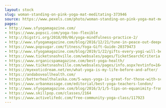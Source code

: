 ```yaml
---
layout: stock
slug: woman-standing-on-pink-yoga-mat-meditating-373946
source: https://www.pexels.com/photo/woman-standing-on-pink-yoga-mat-meditating-373946/
pages:
- http://www.sfyogamagazine.com/
- https://www.popsci.com/yoga-too-flexible
- http://bigstri.org/2018/09/06/yoga-mindfulness-practice-2/
- http://www.sfyogamagazine.com/blog/2016/12/21/tune-in-peace-out-deepening-your-practice-with-dave-wong-toi
- https://www.popsugar.com/fitness/Yoga-Gift-Guide-20379473
- http://www.sfyogamagazine.com/blog/2019/1/22/gifts-every-yogi-will-be-grateful-for
- https://www.ticketsnashville.com/websales/pages/TicketSearchCriteria.aspx?evtinfo=164698~643db90b-d736-417f-85a3-08483a82715d
- https://www.organicspamagazine.com/best-yoga-health/
- https://www.ticketsnashville.com/websales/pages/info.aspx?evtinfo=164698~643db90b-d736-417f-85a3-08483a82715d&
- https://myexoticdream.net/en/what-yoga-is-my-life-before-and-after/
- https://andaboveallhealth.com/
- https://betterhealthalaska.com/5-ways-yoga-is-great-for-those-with-scoliosis/
- https://www.urbanmassage.com/editorial/best-yoga-teachers-london/
- http://www.sfyogamagazine.com/blog/2016/3/1/5-tips-on-equanimity-from-sharon-salzberg
- https://www.skillpop.com/classes/2164
- https://www.activelifedc.com/free-community-yoga-class/117923
---
```

